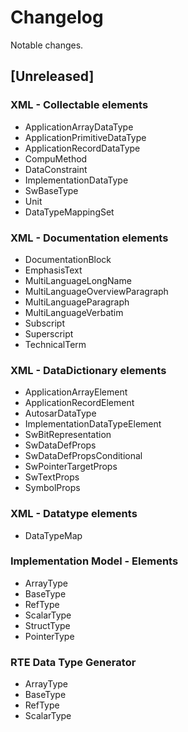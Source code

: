 # Changelog

Notable changes.

## [Unreleased]

### XML - Collectable elements

* ApplicationArrayDataType
* ApplicationPrimitiveDataType
* ApplicationRecordDataType
* CompuMethod
* DataConstraint
* ImplementationDataType
* SwBaseType
* Unit
* DataTypeMappingSet

### XML - Documentation elements

* DocumentationBlock
* EmphasisText
* MultiLanguageLongName
* MultiLanguageOverviewParagraph
* MultiLanguageParagraph
* MultiLanguageVerbatim
* Subscript
* Superscript
* TechnicalTerm

### XML - DataDictionary elements

* ApplicationArrayElement
* ApplicationRecordElement
* AutosarDataType
* ImplementationDataTypeElement
* SwBitRepresentation
* SwDataDefProps
* SwDataDefPropsConditional
* SwPointerTargetProps
* SwTextProps
* SymbolProps

### XML - Datatype elements

* DataTypeMap

### Implementation Model - Elements

* ArrayType
* BaseType
* RefType
* ScalarType
* StructType
* PointerType

### RTE Data Type Generator

* ArrayType
* BaseType
* RefType
* ScalarType
